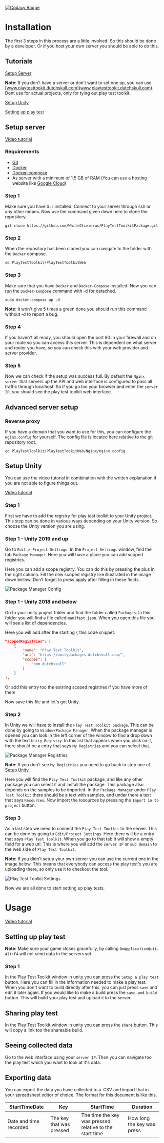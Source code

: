 [![Codacy Badge](https://app.codacy.com/project/badge/Grade/d9fe9eca2ed34f989d83498adab3f041)](https://www.codacy.com/gh/WhiteOlivierus/PlayTestToolkitPackage/dashboard?utm_source=github.com&amp;utm_medium=referral&amp;utm_content=WhiteOlivierus/PlayTestToolkitPackage&amp;utm_campaign=Badge_Grade)

# Installation

The first 3 steps in this process are a little involved. So this should be done by a developer.
Or if you host your own server you should be able to do this.

## Tutorials

[Setup Server](#Setup-server)

**Note:** If you don't have a server or don't want to set one up, you can use [www.playtesttookit.dutchskull.com](www.playtesttookit.dutchskull.com). Dont use for actual projects, only for tying out play test toolkit.

[Setup Unity](#Setup-Unity)

[Setting up play test](#Setting-up-play-test)

## Setup server

[Video tutorial](https://www.youtube.com/watch?v=LhiNf0C7AEU)

### Requirements

* [Git](https://github.com/git-guides/install-git)
* [Docker](https://docs.docker.com/engine/install/ubuntu/#install-from-a-package)
* [Docker-compose](https://docs.docker.com/compose/install/#install-compose)
* As server with a minimum of 1.5 GB of RAM (You can use a hosting website like [Google Cloud](https://cloud.google.com/))

### Step 1

Make sure you have `Git` installed.
Connect to your server through ssh or any other means.
Now use the command given down here to clone the repository.

```Shell Session
git clone https://github.com/WhiteOlivierus/PlayTestToolkitPackage.git
```

### Step 2

When the repository has been cloned you can navigate to the folder with the `Docker` compose.

```Shell Session
cd PlayTestToolkit/PlayTestToolkitWeb
```

### Step 3

Make sure that you have `Docker` and `Docker-Compose` installed.
Now you can run the `Docker-Compose` command with -d for detached.

```Shell Session
sudo docker-compose up -d
```

**Note:** it won't give 5 times a green done you should run this command without -d to report a bug.

### Step 4

If you haven't all ready, you should open the port 80 in your firewall and on your route so you can access this server.
This is dependent on what server and router you have, so you can check this with your web provider and server provider.

### Step 5

Now we can check if the setup was success full.
By default the `Nginx server` that servers up the API and web interface is configured to pass all traffic through localhost.
So if you go too your browser and enter the `server IP`, you should see the play test toolkit web interface.

## Advanced server setup

### Reverse proxy

If you have a domain that you want to use for this, you can configure the `nginx.config` for yourself.
The config file is located here relative to the git repository root.

```Shell Session
cd PlayTestToolkit/PlayTestTookitWeb/Nginx/nginx.config
```

## Setup Unity

You can use the video tutorial in combination with the written explanation if you are not able to figure things out.

[Video tutorial](https://www.youtube.com/watch?v=d6hDHxiAikA)

### Step 1 

First we have to add the registry for play test toolkit to your Unity project. This step can be done in various ways depending on your Unity version. So choose the Unity version you are using.

### Step 1 - Unity 2019 and up

Go to `Edit > Project Settings`. In the `Project Settings` window, find the tab `Package Manager`. Here you will have a place you can add scoped registries.


Here you can add a scope registry. You can do this by pressing the plus in the right column. Fill the new scoped registry like illustrated in the image down bellow. Don't forget to press apply after filling in these fields.

![Package Manager Config](/Documentation/PackageManagerSetup.png "Package Manager Config")

### Step 1 - Unity 2018 and below

Go to your unity project folder and find the folder called `Packages`.
In this folder you will find a file called `manifest.json`.
When you open this file you will see a list of dependencies.

Here you will add after the starting `{` this code snippet.

``` JSON
"scopedRegistries": [
    {
        "name": "Play Test Toolkit",
        "url": "https://unitypackages.dutchskull.com/",
        "scopes": [
            "com.dutchskull"
        ]
    }
],
```

Or add this entry too the existing scoped registries if you have more of them.

Now save this file and let's got Unity.

### Step 2

In Unity we will have to install the `Play Test Toolkit package`.
This can be done by going to `Window/Package Manager`.
When the package manager is opened you can look in the left corner of the window to find a drop down with the text `Unity Registry`.
In this list that appears when you click on it, there should be a entry that says `My Registries` and you can select that.

![Package Manager Registries](/Documentation/PackageManagerMyRegistries.png "Package Manager Registries")

**Note:** If you don't see `My Registries` you need to go back to step one of [Setup Unity](#Setup-Unity).

Here you will find the `Play Test Toolkit` package, and like any other package you can select it and install the package.
This package also depends on the samples to be imported.
In the `Package Manager` under `Play Test Toolkit` there should be a text with samples, and under there a text that says `Resources`. 
Now import the resources by pressing the `Import in to project` button.

### Step 3

As a last step we need to connect the `Play Test Toolkit` to the server.
This can be done by going to `Edit/Project Settings`.
Here there will be a entry that says `Play Test Toolkit`.
When you go to that tab it will show a empty field for a web url.
This is where you will add the `server IP` or `sub domain` to the web side of `Play Test Toolkit`.

**Note:** If you didn't setup your own server you can use the current one in the image below. This means that everybody can access the play test's you are uploading there, so only use it to checkout the tool.

![Play Test Toolkit Settings](/Documentation/PlayTestTookitSettings.png "Play Test Toolkit Settings")

Now we are all done to start setting up play tests.

# Usage

[Video tutorial](https://www.youtube.com/watch?v=RbgRParF7BM)

## Setting up play test

**Note:** Make sure your game closes gracefully, by calling `OnApplicationQuit`. `Alt+F4` will not send data to the servers yet.

### Step 1

In the Play Test Toolkit window in unity you can press the `Setup a play test` button. Here you can fill in the information needed to make a play test.
When you don't want to build directly after this, you can just press `save` and edit it later again.
If you would like to make a build press the `save and build` button. This will build your play test and upload it to the server.

## Sharing play test

In the Play Test Toolkit window in unity you can press the `share` button. This will copy a link too the shareable build.

## Seeing collected data

Go to the web interface using your `server IP`. Then you can navigate too the play test which you want to look at it's data.

## Exporting data

You can export the data you have collected to a .CSV and import that in your spreadsheet editor of choice. The format for this document is like this.

| StartTimeDate | Key | StartTime | Duration |
| --- | --- | --- | --- |
| Date and time recorded | The key that was pressed  | The time the key was pressed relative to the start time | How long the key was press |
